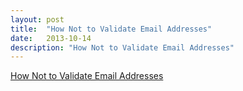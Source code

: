 ```yaml
---
layout: post
title:  "How Not to Validate Email Addresses"
date:   2013-10-14
description: "How Not to Validate Email Addresses"
---
```

[How Not to Validate Email Addresses](http://mdswanson.com/blog/2013/10/14/how-not-to-validate-email-addresses.html)
